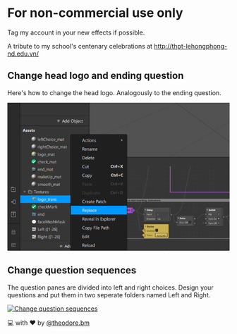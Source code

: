 # For non-commercial use only

Tag my account in your new effects if possible.

A tribute to my school's centenary celebrations at http://thpt-lehongphong-nd.edu.vn/

## Change head logo and ending question
Here's how to change the head logo. Analogously to the ending question.

![Change head logo](docs/logoChange.png)

## Change question sequences
The question panes are divided into left and right choices.
Design your questions and put them in two seperate folders named Left and Right.

[![Change question sequences](https://img.youtube.com/vi/ysQobOUGe9k/maxresdefault.jpg)](https://www.youtube.com/watch?v=ysQobOUGe9k)


:computer: with :heart: by [@theodore.bm](https://www.instagram.com/theodore.bm/)
